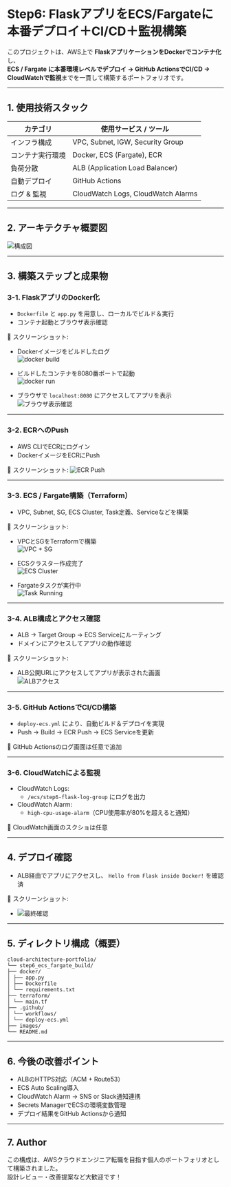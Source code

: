 # Step6: FlaskアプリをECS/Fargateに本番デプロイ＋CI/CD＋監視構築

このプロジェクトは、AWS上で **FlaskアプリケーションをDockerでコンテナ化**し、  
**ECS / Fargate に本番環境レベルでデプロイ → GitHub ActionsでCI/CD → CloudWatchで監視**までを一貫して構築するポートフォリオです。

---

## 1. 使用技術スタック

| カテゴリ       | 使用サービス / ツール                     |
|--------------|------------------------------------------|
| インフラ構成   | VPC, Subnet, IGW, Security Group         |
| コンテナ実行環境 | Docker, ECS (Fargate), ECR               |
| 負荷分散       | ALB (Application Load Balancer)         |
| 自動デプロイ   | GitHub Actions                          |
| ログ & 監視    | CloudWatch Logs, CloudWatch Alarms      |

---

## 2. アーキテクチャ概要図

![構成図](images/step6_final_result.png)

---

## 3. 構築ステップと成果物

### 3-1. FlaskアプリのDocker化

- `Dockerfile` と `app.py` を用意し、ローカルでビルド＆実行
- コンテナ起動とブラウザ表示確認

📸 スクリーンショット:
- Dockerイメージをビルドしたログ  
  ![docker build](images/step6_docker_build.png)
  
- ビルドしたコンテナを8080番ポートで起動  
  ![docker run](images/step6_docker_run.png)
  
- ブラウザで `localhost:8080` にアクセスしてアプリを表示  
  ![ブラウザ表示確認](images/step6_browser_access.png)

---

### 3-2. ECRへのPush

- AWS CLIでECRにログイン
- DockerイメージをECRにPush

📸 スクリーンショット:
![ECR Push](images/step6_ecr_push.png)

---

### 3-3. ECS / Fargate構築（Terraform）

- VPC, Subnet, SG, ECS Cluster, Task定義、Serviceなどを構築

📸 スクリーンショット:
- VPCとSGをTerraformで構築  
  ![VPC + SG](images/step6_ecs_vpc_sg.png)
  
- ECSクラスター作成完了  
  ![ECS Cluster](images/step6_ecs_cluster.png)
  
- Fargateタスクが実行中  
  ![Task Running](images/step6_ecs_task_running.png)

---

### 3-4. ALB構成とアクセス確認

- ALB → Target Group → ECS Serviceにルーティング
- ドメインにアクセスしてアプリの動作確認

📸 スクリーンショット:
- ALB公開URLにアクセスしてアプリが表示された画面  
  ![ALBアクセス](images/step6_final_result.png)

---

### 3-5. GitHub ActionsでCI/CD構築

- `deploy-ecs.yml` により、自動ビルド＆デプロイを実現
- Push → Build → ECR Push → ECS Serviceを更新

📘 GitHub Actionsのログ画面は任意で追加

---

### 3-6. CloudWatchによる監視

- CloudWatch Logs:
  - `/ecs/step6-flask-log-group` にログを出力
- CloudWatch Alarm:
  - `high-cpu-usage-alarm`（CPU使用率が80%を超えると通知）

📘 CloudWatch画面のスクショは任意

---

## 4. デプロイ確認

- ALB経由でアプリにアクセスし、 `Hello from Flask inside Docker!` を確認済

📸 スクリーンショット:
- ![最終確認](images/step6_browser_access.png)

---

## 5. ディレクトリ構成（概要）

```plaintext
cloud-architecture-portfolio/
└── step6_ecs_fargate_build/
├── docker/
│ ├── app.py
│ ├── Dockerfile
│ └── requirements.txt
├── terraform/
│ └── main.tf
├── .github/
│ └── workflows/
│ └── deploy-ecs.yml
├── images/
└── README.md
```

---

## 6. 今後の改善ポイント

- ALBのHTTPS対応（ACM + Route53）
- ECS Auto Scaling導入
- CloudWatch Alarm → SNS or Slack通知連携
- Secrets ManagerでECSの環境変数管理
- デプロイ結果をGitHub Actionsから通知

---

## 7. Author

この構成は、AWSクラウドエンジニア転職を目指す個人のポートフォリオとして構築されました。  
設計レビュー・改善提案など大歓迎です！
